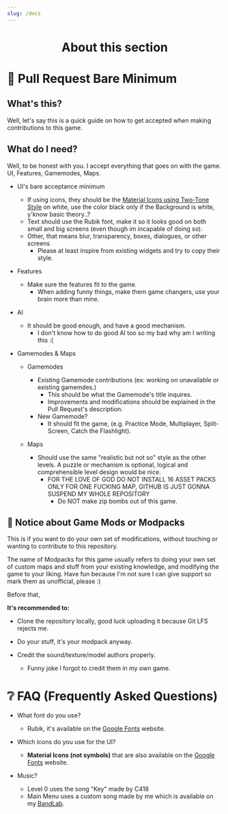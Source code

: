 ```yaml
---
slug: /docs
---
```



<div align="center">

# About this section

</div>

# 📝 Pull Request Bare Minimum

## What's this?

Well, let's say this is a quick guide on how to get accepted when making contributions to this game.

## What do I need?

Well, to be honest with you. I accept everything that goes on with the game. UI, Features, Gamemodes, Maps.

* UI's bare acceptance minimum
    * If using icons, they should be the [Material Icons using Two-Tone Style](https://fonts.google.com/icons?icon.style=Two+tone&icon.set=Material+Icons) on white, use the color black only if the Background is white, y'know basic theory..?
    * Text should use the Rubik font, make it so it looks good on both small and big screens (even though im incapable of doing so).
    * Other, that means blur, transparency, boxes, dialogues, or other screens
        * Please at least inspire from existing widgets and try to copy their style.

* Features
    * Make sure the features fit to the game.
        * When adding funny things, make them game changers, use your brain more than mine.
    

* AI
    * It should be good enough, and have a good mechanism.
        * I don't know how to do good AI too so my bad why am I writing this :(

* Gamemodes & Maps
    * Gamemodes
        * Existing Gamemode contributions (ex: working on unavailable or existing gamemdes.)
            * This should be what the Gamemode's title inquires.
            * Improvements and modifications should be explained in the Pull Request's description.
        * New Gamemode?
            * It should fit the game, (e.g. Practice Mode, Multiplayer, Split-Screen, Catch the Flashlight).
    
    * Maps
        * Should use the same "realistic but not so" style as the other levels. A puzzle or mechanism is optional, logical and comprehensible level design would be nice.
            * FOR THE LOVE OF GOD DO NOT INSTALL 16 ASSET PACKS ONLY FOR ONE FUCKING MAP, GITHUB IS JUST GONNA SUSPEND MY WHOLE REPOSITORY
                * Do NOT make zip bombs out of this game.


## 🔧 Notice about Game Mods or Modpacks

This is if you want to do your own set of modifications, without touching or wanting to contribute to this repository.

The name of Modpacks for this game usually refers to doing your own set of custom maps and stuff from your existing knowledge, and modifying the game to your liking. Have fun because I'm not sure I can give support so mark them as unofficial, please :)

Before that,

**It's recommended to:**
* Clone the repository locally, good luck uploading it because Git LFS rejects me.

* Do your stuff, it's your modpack anyway.

* Credit the sound/texture/model authors properly.
    * Funny joke I forgot to credit them in my own game.



# ❔ FAQ (Frequently Asked Questions)

* What font do you use?
    * Rubik, it's available on the [Google Fonts](https://fonts.google.com) website.

* Which icons do you use for the UI?
    * **Material Icons (not symbols)** that are also available on the [Google Fonts](https://fonts.google.com) website.

* Music?

    * Level 0 uses the song "Key" made by C418
    * Main Menu uses a custom song made by me which is available on my [BandLab](https://www.bandlab.com/dabardibid/albums/f27d5d47-02c5-ed11-a8e0-00224844f6cb).

